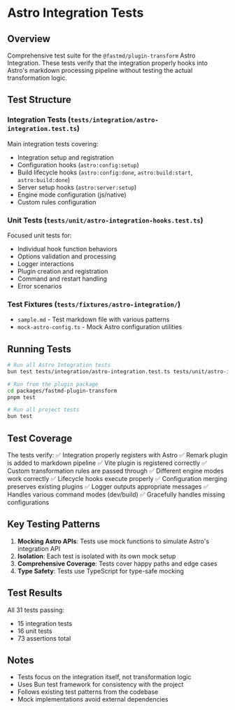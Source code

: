 # Astro Integration Tests

## Overview

Comprehensive test suite for the `@fastmd/plugin-transform` Astro Integration. These tests verify that the integration properly hooks into Astro's markdown processing pipeline without testing the actual transformation logic.

## Test Structure

### Integration Tests (`tests/integration/astro-integration.test.ts`)
Main integration tests covering:
- Integration setup and registration
- Configuration hooks (`astro:config:setup`)
- Build lifecycle hooks (`astro:config:done`, `astro:build:start`, `astro:build:done`)
- Server setup hooks (`astro:server:setup`)
- Engine mode configuration (js/native)
- Custom rules configuration

### Unit Tests (`tests/unit/astro-integration-hooks.test.ts`)
Focused unit tests for:
- Individual hook function behaviors
- Options validation and processing
- Logger interactions
- Plugin creation and registration
- Command and restart handling
- Error scenarios

### Test Fixtures (`tests/fixtures/astro-integration/`)
- `sample.md` - Test markdown file with various patterns
- `mock-astro-config.ts` - Mock Astro configuration utilities

## Running Tests

```bash
# Run all Astro Integration tests
bun test tests/integration/astro-integration.test.ts tests/unit/astro-integration-hooks.test.ts

# Run from the plugin package
cd packages/fastmd-plugin-transform
pnpm test

# Run all project tests
bun test
```

## Test Coverage

The tests verify:
✅ Integration properly registers with Astro
✅ Remark plugin is added to markdown pipeline
✅ Vite plugin is registered correctly
✅ Custom transformation rules are passed through
✅ Different engine modes work correctly
✅ Lifecycle hooks execute properly
✅ Configuration merging preserves existing plugins
✅ Logger outputs appropriate messages
✅ Handles various command modes (dev/build)
✅ Gracefully handles missing configurations

## Key Testing Patterns

1. **Mocking Astro APIs**: Tests use mock functions to simulate Astro's integration API
2. **Isolation**: Each test is isolated with its own mock setup
3. **Comprehensive Coverage**: Tests cover happy paths and edge cases
4. **Type Safety**: Tests use TypeScript for type-safe mocking

## Test Results

All 31 tests passing:
- 15 integration tests
- 16 unit tests
- 73 assertions total

## Notes

- Tests focus on the integration itself, not transformation logic
- Uses Bun test framework for consistency with the project
- Follows existing test patterns from the codebase
- Mock implementations avoid external dependencies